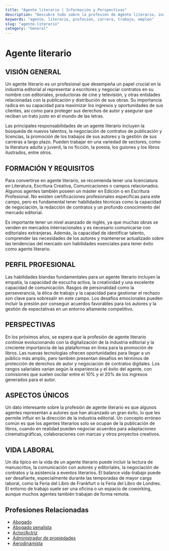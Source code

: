 ```yaml
---
title: "Agente literario | Información y Perspectivas"
description: "Descubre todo sobre la profesión de Agente literario, incluyendo responsabilidades, requisitos y oportunidades."
keywords: "agente, literario, profesión, carrera, trabajo, empleo"
slug: "agente-literario"
category: "General"
---
```


# Agente literario

## VISIÓN GENERAL

Un agente literario es un profesional que desempeña un papel crucial en la industria editorial al representar a escritores y negociar contratos en su nombre con editoriales, productoras de cine y televisión, y otras entidades relacionadas con la publicación y distribución de sus obras. Su importancia radica en su capacidad para maximizar los ingresos y oportunidades de sus clientes, así como para proteger sus derechos de autor y asegurar que reciban un trato justo en el mundo de las letras.

Las principales responsabilidades de un agente literario incluyen la búsqueda de nuevos talentos, la negociación de contratos de publicación y licencias, la promoción de los trabajos de sus autores y la gestión de sus carreras a largo plazo. Pueden trabajar en una variedad de sectores, como la literatura adulta y juvenil, la no ficción, la poesía, los guiones y los libros ilustrados, entre otros.

## FORMACIÓN Y REQUISITOS

Para convertirse en agente literario, se recomienda tener una licenciatura en Literatura, Escritura Creativa, Comunicaciones o campos relacionados. Algunos agentes también poseen un máster en Edición o en Escritura Profesional. No existen certificaciones profesionales específicas para este campo, pero es fundamental tener habilidades técnicas como la capacidad de negociación, la redacción de contratos y un profundo conocimiento del mercado editorial.

Es importante tener un nivel avanzado de inglés, ya que muchas obras se venden en mercados internacionales y es necesario comunicarse con editoriales extranjeras. Además, la capacidad de identificar talento, comprender las necesidades de los autores y mantenerse actualizado sobre las tendencias del mercado son habilidades esenciales para tener éxito como agente literario.

## PERFIL PROFESIONAL

Las habilidades blandas fundamentales para un agente literario incluyen la empatía, la capacidad de escucha activa, la creatividad y una excelente capacidad de comunicación. Rasgos de personalidad como la perseverancia, la ética de trabajo y la capacidad para gestionar el rechazo son clave para sobresalir en este campo. Los desafíos emocionales pueden incluir la presión por conseguir acuerdos favorables para los autores y la gestión de expectativas en un entorno altamente competitivo.

## PERSPECTIVAS

En los próximos años, se espera que la profesión de agente literario continúe evolucionando con la digitalización de la industria editorial y la creciente importancia de las plataformas en línea para la promoción de libros. Las nuevas tecnologías ofrecen oportunidades para llegar a un público más amplio, pero también presentan desafíos en términos de protección de derechos de autor y negociación de contratos digitales. Los rangos salariales varían según la experiencia y el éxito del agente, con comisiones que suelen oscilar entre el 10% y el 20% de los ingresos generados para el autor.

## ASPECTOS ÚNICOS

Un dato interesante sobre la profesión de agente literario es que algunos agentes representan a autores que han alcanzado un gran éxito, lo que les permite influir en la dirección de la industria editorial. Un concepto erróneo común es que los agentes literarios solo se ocupan de la publicación de libros, cuando en realidad pueden negociar acuerdos para adaptaciones cinematográficas, colaboraciones con marcas y otros proyectos creativos.

## VIDA LABORAL

Un día típico en la vida de un agente literario puede incluir la lectura de manuscritos, la comunicación con autores y editoriales, la negociación de contratos y la asistencia a eventos literarios. El balance vida-trabajo puede ser desafiante, especialmente durante las temporadas de mayor carga laboral, como la Feria del Libro de Frankfurt o la Feria del Libro de Londres. El entorno de trabajo suele ser una oficina o un espacio de coworking, aunque muchos agentes también trabajan de forma remota.
## Profesiones Relacionadas

- [Abogado](/profesiones/abogado/)
- [Abogado penalista](/profesiones/abogado-penalista/)
- [Actor/Actriz](/profesiones/actor-actriz/)
- [Administrador de propiedades](/profesiones/administrador-de-propiedades/)
- [Aerodinamista](/profesiones/aerodinamista/)

